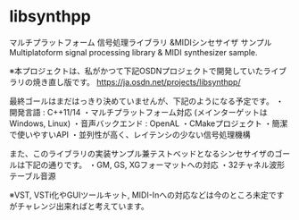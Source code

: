 # libsynthpp
マルチプラットフォーム 信号処理ライブラリ &amp;MIDIシンセサイザ サンプル 
Multiplatoform signal processing library &amp; MIDI synthesizer sample.

※本プロジェクトは、私がかつて下記OSDNプロジェクトで開発していたライブラリの焼き直し版です。
https://ja.osdn.net/projects/libsynthpp/

最終ゴールはまだはっきり決めていませんが、下記のようになる予定です。
・開発言語 : C++11/14 
・マルチプラットフォーム対応 (メインターゲットはWindows, Linux)
・音声バックエンド : OpenAL
・CMakeプロジェクト
・簡潔で使いやすいAPI
・並列性が高く、レイテンシの少ない信号処理機構

また、このライブラリの実装サンプル兼テストベッドとなるシンセサイザのゴールは下記の通りです。
・GM, GS, XGフォーマットへの対応
・32チャネル波形テーブル音源

※VST, VSTi化やGUIツールキット, MIDI-Inへの対応などは今のところ未定ですがチャレンジ出来ればと考えています。
